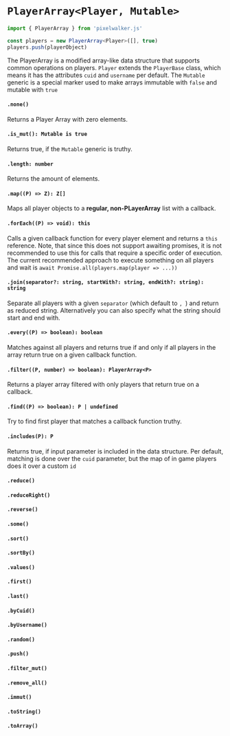 # `PlayerArray<Player, Mutable>`

```ts
import { PlayerArray } from 'pixelwalker.js'

const players = new PlayerArray<Player>([], true)
players.push(playerObject)
```

The PlayerArray is a modified array-like data structure that supports common operations on players. `Player` extends the `PlayerBase` class, which means it has the attributes `cuid` and `username` per default. The `Mutable` generic is a special marker used to make arrays immutable with `false` and mutable with `true`

#### `.none()`

Returns a Player Array with zero elements.

#### `.is_mut(): Mutable is true`

Returns true, if the `Mutable` generic is truthy.

#### `.length: number`

Returns the amount of elements.

#### `.map((P) => Z): Z[]`

Maps all player objects to a **regular, non-PLayerArray** list with a callback.

#### `.forEach((P) => void): this`

Calls a given callback function for every player element and returns a `this` reference. Note, that since this does not support awaiting promises, it is not recommended to use this for calls that require a specific order of execution. The current recommended approach to execute something on all players and wait is `await Promise.all(players.map(player => ...))`

#### `.join(separator?: string, startWith?: string, endWith?: string): string`

Separate all players with a given `separator` (which default to `, `) and return as reduced string. Alternatively you can also specify what the string should start and end with.

#### `.every((P) => boolean): boolean`

Matches against all players and returns true if and only if all players in the array return true on a given callback function.

#### `.filter((P, number) => boolean): PlayerArray<P>`

Returns a player array filtered with only players that return true on a callback.

#### `.find((P) => boolean): P | undefined`

Try to find first player that matches a callback function truthy.

#### `.includes(P): P`

Returns true, if input parameter is included in the data structure. Per default, matching is done over the `cuid` parameter, but the map of in game players does it over a custom `id`

#### `.reduce()`
#### `.reduceRight()`
#### `.reverse()`
#### `.some()`
#### `.sort()`
#### `.sortBy()`
#### `.values()`
#### `.first()`
#### `.last()`
#### `.byCuid()`
#### `.byUsername()`
#### `.random()`
#### `.push()`
#### `.filter_mut()`
#### `.remove_all()`
#### `.immut()`
#### `.toString()`
#### `.toArray()`